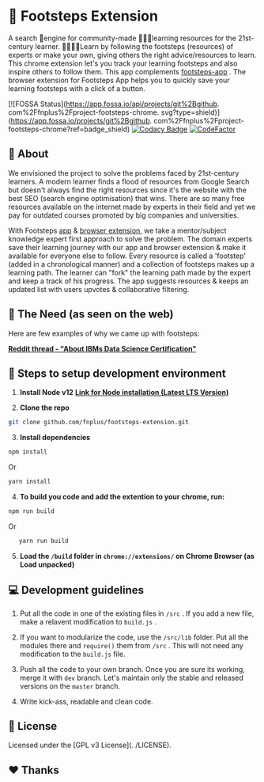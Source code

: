 # 👣 Footsteps Extension

A search 🔎engine for community-made 🧑‍🤝‍🧑learning resources for the 21st-century learner. 👨‍💻👩‍💻Learn by following the footsteps (resources) of experts or make your own, giving others the right advice/resources to learn. This chrome extension let's you track your learning footsteps and also inspire others to follow them. 
This app complements [footsteps-app](https://github.com/fnplus/footsteps-app) . The browser extension for Footsteps App helps you to quickly save your learning footsteps with a click of a button. 

[![FOSSA Status](https://app.fossa.io/api/projects/git%2Bgithub. com%2Ffnplus%2Fproject-footsteps-chrome. svg?type=shield)](https://app.fossa.io/projects/git%2Bgithub. com%2Ffnplus%2Fproject-footsteps-chrome?ref=badge_shield)
[![Codacy Badge](https://api.codacy.com/project/badge/Grade/d4e157de374b4db4a5277592bd6f4d7e)](https://www.codacy.com/manual/fnplus/footsteps-extension?utm_source=github.com&amp;utm_medium=referral&amp;utm_content=fnplus/footsteps-extension&amp;utm_campaign=Badge_Grade)
[![CodeFactor](https://www.codefactor.io/repository/github/fnplus/footsteps-extension/badge)](https://www.codefactor.io/repository/github/fnplus/footsteps-extension)

## 🤷 About

We envisioned the project to solve the problems faced by 21st-century learners. A modern learner finds a flood of resources from Google Search but doesn't always find the right resources since it's the website with the best SEO (search engine optimisation) that wins. There are so many free resources available on the internet made by experts in their field and yet we pay for outdated courses promoted by big companies and universities. 

With Footsteps [app](https://github.com/fnplus/footsteps-app) & [browser extension](https://github.com/fnplus/footsteps-extension), we take a mentor/subject knowledge expert first approach to solve the problem. The domain experts save their learning journey with our app and browser extension & make it available for everyone else to follow. Every resource is called a 'footstep' (added in a chronological manner) and a collection of footsteps makes up a learning path. The learner can "fork" the learning path made by the expert and keep a track of his progress. The app suggests resources & keeps an updated list with users upvotes & collaborative filtering. 

## 🧐 The Need (as seen on the web)

Here are few examples of why we came up with footsteps:

[**Reddit thread - "About IBMs Data Science Certification"**](https://www.reddit.com/r/datascience/comments/eleuz9/about_ibms_data_science_certification/)

## 🚀 Steps to setup development environment

   1. **Install Node v12**
   [**Link for Node installation (Latest LTS Version)**](https://nodejs.org/en/download/)

   2. **Clone the repo**

   ```bash
   git clone github.com/fnplus/footsteps-extension.git
   ```

   3. **Install dependencies**

   ``` bash
   npm install
   ```

   Or

   ``` bash
   yarn install
   ```

   4. **To build you code and add the extention to your chrome, run:**

   ``` bash
   npm run build
   ```

   Or

``` bash
   yarn run build
   ```

   5. **Load the `/build` folder in `chrome://extensions/` on Chrome Browser (as Load unpacked)**

## 💻 Development guidelines

   1. Put all the code in one of the existing files in `/src` . If you add a new file, make a relavent modification to `build.js` . 

   2. If you want to modularize the code, use the `/src/lib` folder. Put all the modules there and `require()` them from `/src` . This will not need any modification to the `build.js` file. 

   3. Push all the code to your own branch. Once you are sure its working, merge it with `dev` branch. Let's maintain only the stable and released versions on the `master` branch. 

   4. Write kick-ass, readable and clean code. 

## :memo: License

Licensed under the [GPL v3 License](. /LICENSE). 

## :heart: Thanks
